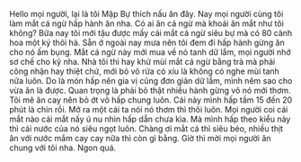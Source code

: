 Hello mọi người, lại là tôi Mập Bự thích nấu ăn đây. Nay mọi người cùng tôi làm mắt cá ngừ hấp hành ăn nha. Có ai ăn cá ngừ mà khoái ăn mắt như tôi không? Bữa nay tôi mới tậu được mấy cái mắt cá ngừ siêu bự mà có 80 cành hoa một ký thôi hà. Sẵn ở ngoài nay mưa nên tôi đem đi hấp hành gừng ăn cho nó ấm bụng. Mắt cá ngừ này mới mua về nó tanh dữ lắm, mọi người nhớ sơ chế cho kỹ nha. Nhà tôi thì hay khử mùi mắt cá ngừ bằng trà mà phải công nhận hay thiệt chứ, mới bỏ vô rửa có xíu là không có nghe mùi tanh nữa luôn. Do là món hấp nên gia vị cũng đơn giản dữ lắm, mình nêm sao cho vừa ăn là được. Quan trọng là phải bỏ thật nhiều hành gừng vô nó mới thơm. Tôi mê ăn cay nên bỏ ớt vô hấp chung luôn. Cái này mình hấp tầm 15 đến 20 phút là chín rồi. Mở ra một cái ta nói nó thơm thì thôi luôn. Mọi người coi cái mắt nào cái mắt nấy ú nu nhìn hấp dẫn chưa kìa. Mà mình hấp theo kiểu này thì cái nước của nó siêu ngọt luôn. Chàng ơi mắt cá thì siêu béo, nhiều thịt ăn với nước mắm cay cay nữa thì còn gì bằng. Giờ thì mời mọi người ăn chung với tôi nha. Ngon quá.